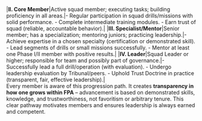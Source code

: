 |**II. Core Member**|Active squad member; executing tasks; building proficiency in all areas.|- Regular participation in squad drills/missions with solid performance. - Complete intermediate training modules. - Earn trust of squad (reliable, accountable behavior).|
|**III. Specialist/Mentor**|Senior member; has a specialization; mentoring juniors; practicing leadership.|- Achieve expertise in a chosen specialty (certification or demonstrated skill). - Lead segments of drills or small missions successfully. - Mentor at least one Phase I/II member with positive results.|
|**IV. Leader**|Squad Leader or higher; responsible for team and possibly part of governance.|- Successfully lead a full drill/operation (with evaluation). - Undergo leadership evaluation by Tribunal/peers. - Uphold Trust Doctrine in practice (transparent, fair, effective leadership).|  
Every member is aware of this progression path. It creates **transparency in how one grows within FPA** – advancement is based on demonstrated skills, knowledge, and trustworthiness, not favoritism or arbitrary tenure. This clear pathway motivates members and ensures leadership is always earned and competent.